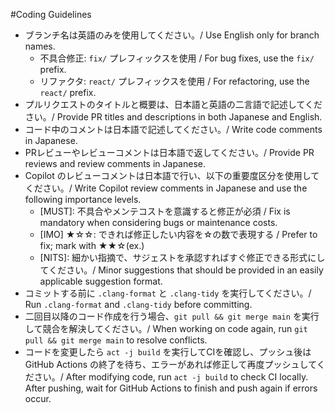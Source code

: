 #Coding Guidelines

- ブランチ名は英語のみを使用してください。/ Use English only for branch names.
  - 不具合修正: `fix/` プレフィックスを使用 / For bug fixes, use the `fix/` prefix.
  - リファクタ: `react/` プレフィックスを使用 / For refactoring, use the `react/` prefix.
- プルリクエストのタイトルと概要は、日本語と英語の二言語で記述してください。/ Provide PR titles and descriptions in both Japanese and English.
- コード中のコメントは日本語で記述してください。/ Write code comments in Japanese.
- PRレビューやレビューコメントは日本語で返してください。/ Provide PR reviews and review comments in Japanese.
- Copilot のレビューコメントは日本語で行い、以下の重要度区分を使用してください。/ Write Copilot review comments in Japanese and use the following importance levels.
  - [MUST]: 不具合やメンテコストを意識すると修正が必須 / Fix is mandatory when considering bugs or maintenance costs.
  - [IMO] ★☆☆: できれば修正したい内容を☆の数で表現する / Prefer to fix; mark with ★★☆(ex.)
  - [NITS]: 細かい指摘で、サジェストを承認すればすぐ修正できる形式にしてください。/ Minor suggestions that should be provided in an easily applicable suggestion format.
- コミットする前に `.clang-format` と `.clang-tidy` を実行してください。/ Run `.clang-format` and `.clang-tidy` before committing.
- 二回目以降のコード作成を行う場合、`git pull && git merge main` を実行して競合を解決してください。/ When working on code again, run `git pull && git merge main` to resolve conflicts.
- コードを変更したら `act -j build` を実行してCIを確認し、プッシュ後は GitHub Actions の終了を待ち、エラーがあれば修正して再度プッシュしてください。/ After modifying code, run `act -j build` to check CI locally. After pushing, wait for GitHub Actions to finish and push again if errors occur.

